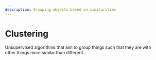 ```yaml
---
description: Grouping objects based on similarities
---
```


# Clustering

Unsupervised algorithms that aim to group things such that they are with other things more similar than different.

